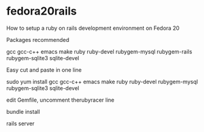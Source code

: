 fedora20rails
=============

How to setup a ruby on rails development environment on Fedora 20

Packages recommended

gcc
gcc-c++
emacs
make
ruby
ruby-devel
rubygem-mysql
rubygem-rails
rubygem-sqlite3
sqlite-devel

Easy cut and paste in one line

sudo yum install gcc gcc-c++ emacs make ruby ruby-devel rubygem-mysql rubygem-sqlite3 sqlite-devel

edit Gemfile, uncomment therubyracer line

bundle install

rails server
